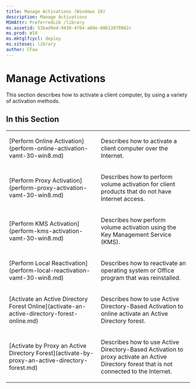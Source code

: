 ```yaml
---
title: Manage Activations (Windows 10)
description: Manage Activations
MSHAttr: PreferredLib /library
ms.assetid: 53bad9ed-9430-4f64-a8de-80613870862c
ms.prod: W10
ms.mktglfcycl: deploy
ms.sitesec: library
author: CFaw
---
```


# Manage Activations


This section describes how to activate a client computer, by using a variety of activation methods.

## In this Section


<table>
<colgroup>
<col width="50%" />
<col width="50%" />
</colgroup>
<tbody>
<tr class="odd">
<td align="left"><p>[Perform Online Activation](perform-online-activation-vamt-30-win8.md)</p></td>
<td align="left"><p>Describes how to activate a client computer over the Internet.</p></td>
</tr>
<tr class="even">
<td align="left"><p>[Perform Proxy Activation](perform-proxy-activation-vamt-30-win8.md)</p></td>
<td align="left"><p>Describes how to perform volume activation for client products that do not have Internet access.</p></td>
</tr>
<tr class="odd">
<td align="left"><p>[Perform KMS Activation](perform-kms-activation-vamt-30-win8.md)</p></td>
<td align="left"><p>Describes how perform volume activation using the Key Management Service (KMS).</p></td>
</tr>
<tr class="even">
<td align="left"><p>[Perform Local Reactivation](perform-local-reactivation-vamt-30-win8.md)</p></td>
<td align="left"><p>Describes how to reactivate an operating system or Office program that was reinstalled.</p></td>
</tr>
<tr class="odd">
<td align="left"><p>[Activate an Active Directory Forest Online](activate-an-active-directory-forest-online.md)</p></td>
<td align="left"><p>Describes how to use Active Directory-Based Activation to online activate an Active Directory forest.</p></td>
</tr>
<tr class="even">
<td align="left"><p>[Activate by Proxy an Active Directory Forest](activate-by-proxy-an-active-directory-forest.md)</p></td>
<td align="left"><p>Describes how to use Active Directory-Based Activation to proxy activate an Active Directory forest that is not connected to the Internet.</p></td>
</tr>
</tbody>
</table>

 

 

 





